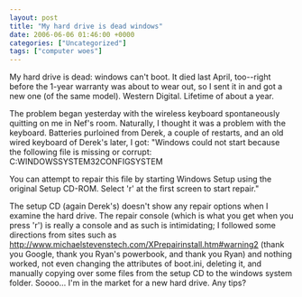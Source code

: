 ```yaml
---
layout: post
title: "My hard drive is dead windows"
date: 2006-06-06 01:46:00 +0000
categories: ["Uncategorized"]
tags: ["computer woes"]
---
```


My hard drive is dead: windows can't boot. It died last April, too--right before the 1-year warranty was about to wear out, so I sent it in and got a new one (of the same model). Western Digital. Lifetime of about a year.

The problem began yesterday with the wireless keyboard spontaneously quitting on me in Nef's room. Naturally, I thought it was a problem with the keyboard. Batteries purloined from Derek, a couple of restarts, and an old wired keyboard of Derek's later, I got:
"Windows could not start because the following file is missing or corrupt:
C:WINDOWSSYSTEM32CONFIGSYSTEM

You can attempt to repair this file by starting Windows Setup using the original Setup CD-ROM.
Select 'r' at the first screen to start repair."

The setup CD (again Derek's) doesn't show any repair options when I examine the hard drive. The repair console (which is what you get when you press 'r') is really a console and as such is intimidating; I followed some directions from sites such as http://www.michaelstevenstech.com/XPrepairinstall.htm#warning2 (thank you Google, thank you Ryan's powerbook, and thank you Ryan) and nothing worked, not even changing the attributes of boot.ini, deleting it, and manually copying over some files from the setup CD to the windows system folder. Soooo... I'm in the market for a new hard drive. Any tips?